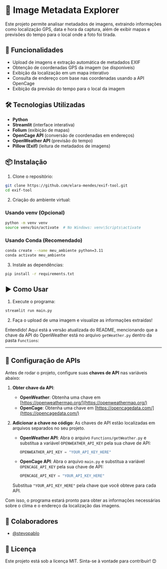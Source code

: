 # 📸 Image Metadata Explorer

Este projeto permite analisar metadados de imagens, extraindo informações como localização GPS, data e hora da captura, além de exibir mapas e previsões do tempo para o local onde a foto foi tirada.

## 🚀 Funcionalidades
- Upload de imagens e extração automática de metadados EXIF
- Obtenção de coordenadas GPS da imagem (se disponíveis)
- Exibição da localização em um mapa interativo
- Consulta de endereço com base nas coordenadas usando a API OpenCage
- Exibição da previsão do tempo para o local da imagem

## 🛠 Tecnologias Utilizadas
- **Python**
- **Streamlit** (interface interativa)
- **Folium** (exibição de mapas)
- **OpenCage API** (conversão de coordenadas em endereços)
- **OpenWeather API** (previsão do tempo)
- **Pillow (Exif)** (leitura de metadados de imagens)

## 📦 Instalação

1. Clone o repositório:
```bash
git clone https://github.com/elara-mendes/exif-tool.git
cd exif-tool
```

2. Criação do ambiente virtual:

### Usando venv (Opcional)
```bash
python -m venv venv
source venv/bin/activate  # No Windows: venv\Scripts\activate
```

### Usando Conda (Recomendado)
```bash
conda create --name meu_ambiente python=3.11
conda activate meu_ambiente
```

3. Instale as dependências:
```bash
pip install -r requirements.txt
```

## ▶️ Como Usar

1. Execute o programa:
```bash
streamlit run main.py
```
2. Faça o upload de uma imagem e visualize as informações extraídas!

Entendido! Aqui está a versão atualizada do README, mencionando que a chave da API do OpenWeather está no arquivo `getWeather.py` dentro da pasta `Functions`:

---

## 🔑 Configuração de APIs
Antes de rodar o projeto, configure suas **chaves de API** nas variáveis abaixo:

1. **Obter chave da API**:
   - **OpenWeather**: Obtenha uma chave em [https://openweathermap.org/](https://openweathermap.org/)
   - **OpenCage**: Obtenha uma chave em [https://opencagedata.com/](https://opencagedata.com/)

2. **Adicionar a chave no código**:
   As chaves de API estão localizadas em arquivos separados no seu projeto.

   - **OpenWeather API**: Abra o arquivo `Functions/getWeather.py` e substitua a variável `OPENWEATHER_API_KEY` pela sua chave de API:
   
     ```python
     OPENWEATHER_API_KEY = "YOUR_API_KEY_HERE"
     ```

   - **OpenCage API**: Abra o arquivo `main.py` e substitua a variável `OPENCAGE_API_KEY` pela sua chave de API:
   
     ```python
     OPENCAGE_API_KEY = "YOUR_API_KEY_HERE"
     ```

   Substitua `"YOUR_API_KEY_HERE"` pela chave que você obteve para cada API.

Com isso, o programa estará pronto para obter as informações necessárias sobre o clima e o endereço da localização das imagens.

## 🤝 Colaboradores
- [@stevopablo](https://github.com/stevopablo)

## 📜 Licença
Este projeto está sob a licença MIT. Sinta-se à vontade para contribuir! 😊

